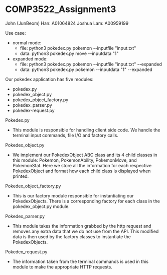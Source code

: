 # COMP3522_Assignment3

John (JunBeom) Han: A01064824
Joshua Lam: A00959199

Use case:
 - normal mode: 
    - file: python3 pokedex.py pokemon --inputfile "input.txt"
    - data: python3 pokedex.py move --inputdata "1"
 - expanded mode:
    - file: python3 pokedex.py pokemon --inputfile "input.txt" --expanded
    - data: python3 pokedex.py pokemon --inputdata "1" --expanded

Our pokedex application has five modules:
 - pokedex.py
 - pokedex_object.py
 - pokedex_object_factory.py
 - pokedex_parser.py
 - pokedex-request.py 
 
Pokedex.py
 - This module is responsible for handling client side code. We handle the
 terminal input commands, file I/O and factory calls.
    
Pokedex_object.py
  - We implement our PokedexObject ABC class and its 4 child classes in this
  module: Pokemon, PokemonAbility, PokemonMove, and PokemonStat. Here we store
  all the information for each respective PokedexObject and format how each
  child class is displayed when printed.
  
Pokedex_object_factory.py
 - This is our factory module responsible for instantiating our PokedexObjects.
 There is a corresponding factory for each class in the pokedex_object.py 
 module.
 
Pokedex_parser.py
 - This module takes the information grabbed by the http request and removes
 any extra data that we do not use from the API. This modified data is then 
 used by the factory classes to instantiate the PokedexObjects.
 
Pokedex_request.py
 - The information taken from the terminal commands is used in this module to 
 make the appropriate HTTP requests. 
 

 
 
